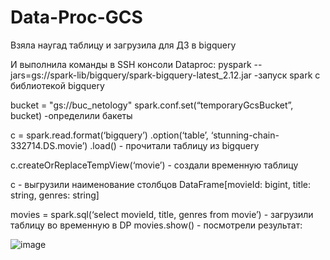 # Data-Proc-GCS


Взяла наугад таблицу и загрузила для ДЗ в bigquery

И выполнила команды в SSH консоли Dataproc:
pyspark --jars=gs://spark-lib/bigquery/spark-bigquery-latest_2.12.jar -запуск spark с библиотекой bigquery

bucket = "gs://buc_netology"
spark.conf.set(“temporaryGcsBucket”, bucket) -определили бакеты

c = spark.read.format(‘bigquery’)
.option(‘table’, ‘stunning-chain-332714.DS.movie’)
.load() - прочитали таблицу из bigquery

c.createOrReplaceTempView(‘movie’) - создали временную таблицу

c - выгрузили наименование столбцов
DataFrame[movieId: bigint, title: string, genres: string]

movies = spark.sql(‘select movieId, title, genres from movie’) - загрузили таблицу во временную в DP
movies.show() - посмотрели результат:

![image](https://user-images.githubusercontent.com/85709710/180517446-42cd5c75-b7e7-456e-9780-5bbf1f5487b0.png)
